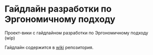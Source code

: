 # Гайдлайн разработки по Эргономичному подходу

Проект-вики с гайдлайном разработки по Эргономичному подходу (wip)

Гайдлайн содержится в [wiki](https://github.com/ergonomic-code/Ergo-Approach-Guideline/wiki) репозитория.
